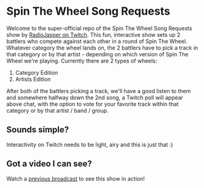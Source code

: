 # Spin The Wheel Song Requests
Welcome to the super-official repo of the Spin The Wheel Song Requests show by [RadioJasper on Twitch](https://www.twitch.tv/radiojasper). This fun, interactive show sets up 2 battlers who compete against each other in a round of Spin The Wheel. Whatever category the wheel lands on, the 2 battlers have to pick a track in that category or by that artist - depending on which version of Spin The Wheel we're playing. Currently there are 2 types of wheels:

1. Category Edition 
2. Artists Edition

After both of the battlers picking a track, we'll have a good listen to them and somewhere halfway down the 2nd song, a Twitch poll will appear above chat, with the option to vote for your favorite track within that category or by that artist / band / group.

## Sounds simple?
Interactivity on Twitch needs to be light, airy and this is just that :)

## Got a video I can see?
Watch a [previous broadcast](https://www.twitch.tv/videos/1236006487) to see this show in action!
